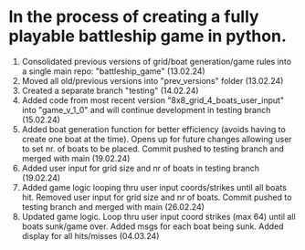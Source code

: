 # In the process of creating a fully playable battleship game in python. 
1. Consolidated previous versions of grid/boat generation/game rules into a single main repo: "battleship_game" (13.02.24)
2. Moved all old/previous versions into "prev_versions" folder (13.02.24)
3. Created a separate branch "testing" (14.02.24)
4. Added code from most recent version "8x8_grid_4_boats_user_input" into "game_v_1_0" and will continue development in testing branch (15.02.24)
5. Added boat generation function for better efficiency (avoids having to create one boat at the time). Opens up for future changes allowing user to set nr. of boats to be placed. Commit pushed to testing branch and merged with main (19.02.24)
6. Added user input for grid size and nr of boats in testing branch (19.02.24)
7. Added game logic looping thru user input coords/strikes until all boats hit. Removed user input for grid size and nr of boats. Commit pushed to testing branch and merged with main (26.02.24)
8. Updated game logic. Loop thru user input coord strikes (max 64) until all boats sunk/game over. Added msgs for each boat being sunk. Added display for all hits/misses (04.03.24)
